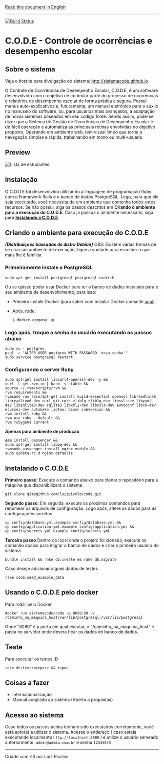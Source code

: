 [Read this document in English](https://github.com/sistemacode/code/blob/master/README_EN.md)

---

[![Build Status](https://travis-ci.org/sistemacode/code.svg?branch=FixedSpecs)](https://travis-ci.org/sistemacode/code)

# C.O.D.E - Controle de ocorrências e desempenho escolar

## Sobre o sistema

Veja o hotsite para divulgação do sistema: http://sistemacode.github.io

O Controle de Ocorrências de Desempenho Escolar, C.O.D.E, é um software desenvolvido com o objetivo de controlar parte do processo de ocorrências e relatórios de desempenho escolar de forma prática e segura. Possui menus auto-explicativos e, futuramente, um manual eletrônico para o auxilo no manuseio do software, ou, para usuários mais avançados, a adaptação de novos sistemas baseados em seu código fonte.
Sendo assim, pode-se dizer que o Sistema de Gestão de Ocorrências de Desempenho Escolar é de fácil operação e automatiza as principais rotinas envolvidas no objetivo proposto.
Operando em ambiente web, tem visual limpo que torna a navegação simples e rápida, trabalhando em mono ou multi-usuário.

## Preview

![Lista de estudantes](https://cdn.rawgit.com/sistemacode/code/master/public/screenshots/list_students.png)

## Instalação

O C.O.D.E foi desenvolvido utilizando a linguagem de programação Ruby com o Framework Rails e o banco de dados PostgreSQL. Logo, para que ele seja executado, você necessita de um ambiente que contenha todos estes recursos. Se não possui, siga os passos descritos em **Criando o ambiente para a execução do C.O.D.E**. Caso já possua o ambiente necessário, siga para [**Instalando o C.O.D.E**](#id-instalando-o-code).

## Criando o ambiente para execução do C.O.D.E
***(Distribuiçoes baseadas do distro Debian)***
OBS: Existem várias formas de se criar um ambiente de execução, fique a vontade para escolher o que mais lhe é familiar.

### Primeiramente instale o PostgreSQL

    sudo apt-get install postgresql postgresql-contrib


Ou se quiser, poder usar Docker para ter o banco de dados instalado para o seu ambiente de desenvolvimento, para isso:

- Primeiro instale Docker (para saber com instalar Docker consulte [aqui](https://docs.docker.com/engine/installation/))
- Após, rode:

    ```Bash
    $ docker-compose up
    ```

### Logo após, troque a senha do usuário executando os passos abaixo

    sudo su - postgres
    psql -c "ALTER USER postgres WITH PASSWORD 'nova_senha'"
    sudo service postgresql restart

### Configurando o server Ruby

    sudo apt-get install libcurl4-openssl-dev -y &&
    curl -L get.rvm.io | bash -s stable &&
    source ~/.rvm/scripts/rvm &&
    rvm requirements &&
    rvmsudo /usr/bin/apt-get install build-essential openssl libreadline6 libreadline6-dev curl git-core zlib1g zlib1g-dev libssl-dev libyaml-dev libsqlite3-dev sqlite3 libxml2-dev libxslt-dev autoconf libc6-dev ncurses-dev automake libtool bison subversion &&
    rvm install ruby &&
    rvm use ruby --default &&
    rvm rubygems current

**Apenas para ambiente de produção**

    gem install passenger &&
    sudo apt-get install libpq-dev &&
    rvmsudo passenger-install-nginx-module &&
    sudo update-rc.d nginx defaults

<div id="id-instalando-o-code"></div>

## Instalando o C.O.D.E

**Primeiro passo:** Execute o comando abaixo para clonar o repositório para a máquina que disponibilizará o sistema

    git clone git@github.com:luizpicolo/code.git

**Segundo passo:** Em seguida, execute os próximos comandos para renomear os arquivos de configuração. Logo após, altere os dados para as configurações corretas

    cp config/database.yml.example config/database.yml &&
    cp config/application.yml.example config/application.yml &&
    cp config/secrets.yml.example config/secrets.yml

**Terceiro passo** Dentro do local onde o projeto foi clonado, execute os comando abaixo para migrar o banco de dados e criar o primeiro usuário do sistema

    bundle install && rake db:create && rake db:migrate

Caso deseje adicionar alguns dados de testes

    rake code:seed_example_data

## Usando o C.O.D.E pelo docker

Para rodar pelo Docker

    docker run sistemacode/code -p 8080:80 -v /caminho_na_maquina_host/var/lib/postgresql:/var/lib/postgresql

Onde "8080" é a porta em qual escutar, e "/caminho_na_maquina_host" é pasta no servidor onde devera ficar os dados do banco de dados.

## Teste

Para executar os testes :D

    rake db:test:prepare && rspec

## Coisas a fazer

 - Internacionalização
 - Manual acoplado ao sistema (Aberto a propostas)

## Acesso ao sistema

Caso todos os passos acima tenham sido executados corretamente, você está apto(a) a utilizar o sistema.
Acesse o endereço ( caso esteja executando localmente `http://localhost:3000` ) e utilize o usuário semeado anteriormente.
`admin@admin.com.br` e senha `12345678`
______
Criado com <3 por Luiz Picolos
